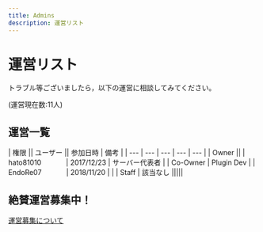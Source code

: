```yaml
---
title: Admins
description: 運営リスト
---
```


# 運営リスト
トラブル等ございましたら，以下の運営に相談してみてください。

(運営現在数:11人)

## 運営一覧

| 権限 || ユーザー || 参加日時 | 備考 |
| --- | --- | --- | --- | --- |
| Owner                        || <mc-avatar user="a1f8207cdbaa426d92a438c6d0f3c570" /> | hato81010    　    　　| 2017/12/23 | サーバー代表者 |
| Co-Owner | Plugin Dev         | <mc-avatar user="81e123bc72964a59a7ee3aabdedf2d91" /> | EndoRe07    　    　　| 2018/11/20 | |
| Staff    | 該当なし                                                                                                       |||||

## 絶賛運営募集中！
[運営募集について](/recruit-info)
